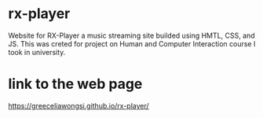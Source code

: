 # rx-player
Website for RX-Player a music streaming site builded using HMTL, CSS, and JS. This was creted for project on Human and Computer Interaction course I took in university.

# link to the web page
https://greeceliawongsi.github.io/rx-player/
